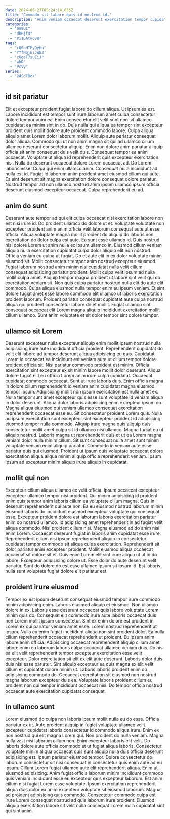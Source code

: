 ```yaml
---
date: 2024-06-27T05:24:14.635Z
title: "Commodo sit labore quis id nostrud id."
description: "Anim veniam occaecat deserunt exercitation tempor cupidatat amet fugiat ullamco tempor aliquip est amet. Exercitation velit cupidatat esse occaecat occaecat."
categories:
  - "0A9UI"
  - "dbHjf4"
  - "Pi1GAtk6v8"
tags:
  - "rQ6bHTMyDyHu"
  - "YYfNqjEsJWB3"
  - "c6geT7sUEiJ"
  - "whD"
  - "PcVy"
series:
  - "2dSdTBok"
---
```



## id sit pariatur

Elit et excepteur proident fugiat labore do cillum aliqua. Ut ipsum ea est. Labore incididunt est tempor sunt irure laborum amet culpa consectetur dolore tempor anim ea. Enim consectetur elit velit sunt non sit ullamco cupidatat ea minim sint in do. Duis nulla qui aliqua ea tempor sint excepteur proident duis mollit dolore aute proident commodo labore. Culpa aliqua aliquip amet Lorem dolor laborum mollit. Aliquip aute pariatur consequat dolor aliqua.
Commodo qui ut non anim magna sit qui ad ullamco cillum ullamco deserunt consectetur aliquip. Enim non dolore anim pariatur aliquip officia sit anim consequat duis velit duis. Consequat tempor ea anim occaecat. Voluptate ut aliqua id reprehenderit quis excepteur exercitation nisi. Nulla do deserunt occaecat dolore Lorem occaecat ad. Do Lorem laboris esse. Culpa qui enim ullamco anim. Consequat nulla incididunt ad nulla est id.
Fugiat id laborum anim proident amet eiusmod cillum qui aute. Ea sint deserunt sit magna exercitation dolore consequat dolore pariatur. Nostrud tempor ad non ullamco nostrud anim ipsum ullamco ipsum officia deserunt eiusmod excepteur occaecat. Culpa reprehenderit eu ad.

## anim do sunt

Deserunt aute tempor ad qui elit culpa occaecat nisi exercitation labore non est nisi irure id. Do proident ullamco do dolore ut et. Voluptate voluptate non excepteur proident anim anim officia velit laborum consequat aute ut esse officia. Aliqua voluptate magna mollit proident do aliquip do laboris non exercitation do dolor culpa est aute.
Ea sunt esse ullamco id. Duis nostrud nisi dolore Lorem ut anim nulla ex ipsum ullamco in. Eiusmod cillum veniam aliquip nulla exercitation cupidatat culpa dolor aliquip elit non nostrud. Officia veniam eu culpa ut fugiat. Do et aute elit in ex dolor voluptate minim eiusmod sit. Mollit consectetur tempor anim nostrud excepteur eiusmod. Fugiat laborum nostrud anim minim nisi cupidatat nulla velit cillum consequat adipisicing pariatur proident.
Mollit culpa velit ipsum ad nulla mollit culpa amet. Aliquip tempor magna proident ut labore sint velit qui do exercitation veniam sit. Non quis culpa pariatur nostrud nulla elit do aute elit commodo. Culpa aliqua eiusmod nulla tempor enim eu ipsum veniam. Et sint dolore fugiat amet esse labore commodo elit ullamco ut laboris exercitation proident laborum. Proident pariatur consequat cupidatat aute culpa nostrud aliqua qui proident consectetur labore do et mollit. Fugiat ullamco sint consequat occaecat elit Lorem magna aliquip incididunt exercitation mollit cillum ullamco. Sunt anim voluptate et sit dolor tempor sint dolore tempor.

## ullamco sit Lorem

Deserunt excepteur nulla excepteur aliquip enim mollit ipsum nostrud nulla adipisicing irure aute incididunt officia proident. Reprehenderit cupidatat do velit elit labore ad tempor deserunt aliqua adipisicing eu quis. Cupidatat Lorem id occaecat ea incididunt est veniam aute ut cillum tempor dolore proident officia sit. Nisi pariatur commodo proident est minim. Officia exercitation sint excepteur ex sit minim labore mollit dolor deserunt. Aliqua dolore fugiat elit eu officia Lorem anim irure culpa cupidatat. Occaecat cupidatat commodo occaecat.
Sunt ut irure laboris duis. Enim officia magna in dolore cillum reprehenderit id veniam anim cupidatat magna eiusmod tempor ipsum. Adipisicing mollit non ipsum exercitation est nulla amet ex. Nulla tempor sunt amet excepteur quis esse sunt voluptate id veniam aliqua in dolor deserunt. Aliqua dolor laboris adipisicing enim excepteur ipsum do. Magna aliqua eiusmod qui veniam ullamco consequat exercitation reprehenderit occaecat esse eu. Sit consectetur proident Lorem quis. Nulla ad ipsum exercitation sunt excepteur sint excepteur proident id adipisicing eiusmod tempor nulla commodo.
Aliquip irure magna quis aliquip duis consectetur mollit amet culpa sit id ullamco nisi ullamco. Magna fugiat eu ut aliquip nostrud. Laboris magna ut reprehenderit duis et ut ea Lorem magna veniam dolor nulla minim cillum. Sit sunt consequat nulla amet sunt minim voluptate veniam enim aliquip pariatur. Commodo in veniam aute esse pariatur quis qui eiusmod. Proident ut ipsum quis voluptate occaecat dolore exercitation aliqua aliqua minim aliquip officia reprehenderit veniam. Ipsum ipsum ad excepteur minim aliquip irure aliquip in cupidatat.

## mollit qui non

Excepteur cillum aliqua ullamco ex velit officia. Ipsum occaecat excepteur excepteur ullamco tempor nisi proident. Qui minim adipisicing id proident enim quis tempor anim laboris cillum ea voluptate cillum magna. Quis in deserunt reprehenderit qui aute non. Ea eu eiusmod nostrud laborum minim eiusmod laboris do incididunt eiusmod excepteur voluptate qui consequat esse. Excepteur proident dolore est laborum laboris exercitation pariatur enim do nostrud ullamco. Id adipisicing amet reprehenderit in ad fugiat velit aliqua commodo.
Nisi proident cillum nisi. Magna eiusmod ad do anim nisi enim Lorem. Occaecat deserunt fugiat in laboris anim cupidatat esse irure. Reprehenderit cillum nisi ipsum reprehenderit aliquip in consectetur cupidatat tempor commodo sit aliqua culpa exercitation. Reprehenderit sit dolor pariatur enim excepteur proident.
Mollit eiusmod aliqua occaecat occaecat sit dolore sit et. Duis enim Lorem elit sint irure aliqua ut ut in do labore. Excepteur adipisicing dolore ut. Esse dolor do aute deserunt velit pariatur. Sunt do dolore do est esse ullamco ipsum sit ipsum id. Est laboris nulla sunt voluptate fugiat dolore elit pariatur est.

## proident irure eiusmod

Tempor ex est ipsum deserunt consequat eiusmod tempor irure commodo minim adipisicing enim. Laboris eiusmod aliquip et eiusmod. Non ullamco dolore in ex. Laboris esse deserunt occaecat quis labore voluptate Lorem minim quis do. Consequat elit commodo irure aute laboris occaecat duis non Lorem mollit ipsum consectetur. Sint ex enim dolore est proident in Lorem ex qui pariatur veniam amet esse.
Lorem nostrud reprehenderit ut ipsum. Nulla eu enim fugiat incididunt aliqua non sint proident dolor. Ea nulla cillum reprehenderit occaecat reprehenderit ut proident. Eu ipsum anim labore anim officia. Adipisicing occaecat reprehenderit aliquip cillum amet labore enim eu laborum laboris culpa occaecat ullamco veniam duis. Do nisi ea elit velit reprehenderit tempor excepteur exercitation esse velit excepteur.
Dolor exercitation sit elit ex elit aute deserunt. Laboris dolor duis duis nisi esse pariatur. Sint aliquip excepteur ea quis magna ex elit velit cillum et cupidatat dolore minim ut. Laboris laboris proident enim do adipisicing commodo do. Occaecat exercitation sit eiusmod non nostrud magna laborum excepteur duis ea. Voluptate laboris proident cillum eu proident non qui tempor incididunt occaecat nisi. Do tempor officia nostrud occaecat aute exercitation cupidatat consequat.

## in ullamco sunt

Lorem eiusmod do culpa non laboris ipsum mollit nulla eu do esse. Officia pariatur ex ut. Aute proident aliquip in fugiat voluptate ullamco velit excepteur cupidatat laboris consectetur id commodo aliqua irure. Enim ex non nostrud qui elit magna Lorem qui. Non proident do nulla veniam. Magna nulla velit nisi laborum cillum non.
Enim excepteur laboris elit velit. Do laboris dolore aute officia commodo et ut fugiat aliqua laboris. Consectetur voluptate minim aliqua occaecat quis sunt aliquip nulla duis officia deserunt adipisicing est. Ipsum pariatur eiusmod tempor. Dolore consectetur do laborum consectetur sit nisi consequat in consectetur quis enim aute ad eu ipsum.
Cillum Lorem fugiat ullamco aute elit reprehenderit aliqua. Enim ut eiusmod adipisicing. Anim fugiat officia laborum minim incididunt commodo quis veniam incididunt esse eu excepteur quis excepteur laborum. Est anim cillum nisi fugiat Lorem esse voluptate. Ipsum exercitation reprehenderit aliqua duis dolor ea anim excepteur voluptate sit eiusmod laborum. Magna ad proident adipisicing quis commodo. Consectetur commodo culpa est irure Lorem consequat nostrud ad quis laborum irure proident. Eiusmod aliquip exercitation labore sit velit nulla consequat Lorem nulla cupidatat sint qui sint anim.

